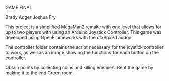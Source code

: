 GAME FINAL

Brady Adger Joshua Fry

This project is a simplified MegaMan2 remake with one level that allows for up to two players with using an Arduino Joystick Controller. This game was developed using OpenFrameworks with the ofxBox2d addon.

The controller folder contains the script necessary for the joystick controller to work, as well as an image showing the functions for each button on the controller.

Obtain points by collecting coins and killing enemies. Beat the game by making it to the end Green room.
